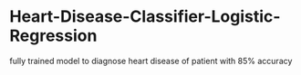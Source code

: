 # Heart-Disease-Classifier-Logistic-Regression
fully trained model to diagnose heart disease of patient with 85% accuracy
